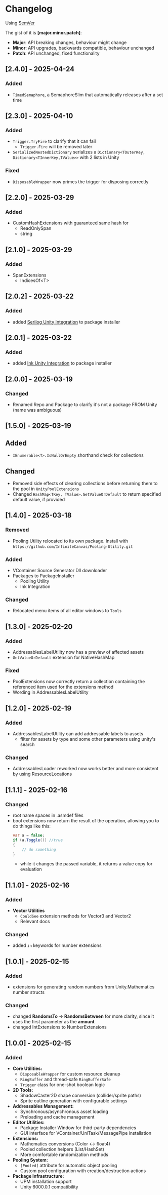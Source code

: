 # Changelog

Using [SemVer](https://semver.org/)

The gist of it is **[major.minor.patch]**:

- **Major**: API breaking changes, behaviour might change
- **Minor**: API upgrades, backwards compatible, behaviour unchanged
- **Patch**: API unchanged, fixed functionality

## [2.4.0] - 2025-04-24

### Added

- `TimedSemaphore`, a SemaphoreSlim that automatically releases after a set time

## [2.3.0] - 2025-04-10

### Added

- `Trigger.TryFire` to clarify that it can fail
    - `Trigger.Fire` will be removed later
- `SerializedNestedDictionary` serializes a `Dictionary<TOuterKey, Dictionary<TInnerKey,TValue>>` with 2 lists in Unity

### Fixed

- `DisposableWrapper` now primes the trigger for disposing correctly

## [2.2.0] - 2025-03-29

### Added

- CustomHashExtensions with guaranteed same hash for
    - ReadOnlySpan<char>
    - string

## [2.1.0] - 2025-03-29

### Added

- SpanExtensions
    - IndicesOf\<T\>

## [2.0.2] - 2025-03-22

### Added

- added [Serilog Unity Integration](https://github.com/InfiniteCanvas/Serilog-Integration.git) to package installer

## [2.0.1] - 2025-03-22

### Added

- added [Ink Unity Integration](https://github.com/inkle/ink-unity-integration#upm) to package installer

## [2.0.0] - 2025-03-19

### Changed

- Renamed Repo and Package to clarify it's not a package FROM Unity (name was ambiguous)

## [1.5.0] - 2025-03-19

## Added

- `IEnumerable<T>.IsNullOrEmpty` shorthand check for collections

## Changed

- Removed side effects of clearing collections before returning them to the pool in `UnityPoolExtensions`
- Changed `HashMap<TKey, TValue>.GetValueOrDefault` to return specified default value, if provided

## [1.4.0] - 2025-03-18

### Removed

- Pooling Utility relocated to its own package. Install with ```https://github.com/InfiniteCanvas/Pooling-Utility.git```

### Added

- VContainer Source Generator Dll downloader
- Packages to PackageInstaller
    - Pooling Utility
    - Ink Integration

### Changed

- Relocated menu items of all editor windows to `Tools`

## [1.3.0] - 2025-02-20

### Added

- AddressablesLabelUtility now has a preview of affected assets
- `GetValueOrDefault` extension for NativeHashMap

### Fixed

- PoolExtensions now correctly return a collection containing the referenced item used for the extensions method
- Wording in AddressablesLabelUtility

## [1.2.0] - 2025-02-19

### Added

- AddressablesLabelUtility can add addressable labels to assets
    - filter for assets by type and some other parameters using unity's search

### Changed

- AddressablesLoader reworked now works better and more consistent by using ResourceLocations

## [1.1.1] - 2025-02-16

### Changed

- root name spaces in .asmdef files
- bool extensions now return the result of the operation, allowing you to do things like this:
  ```csharp
  var a = false;
  if (a.Toggle()) //true
  {
      // do something
  }
  ```
    - while it changes the passed variable, it returns a value copy for evaluation

## [1.1.0] - 2025-02-16

### Added

- **Vector Utilities**
    - `CouldSee` extension methods for Vector3 and Vector2
    - Relevant docs

### Changed

- added `in` keywords for number extensions

## [1.0.1] - 2025-02-15

### Added

- extensions for generating random numbers from Unity.Mathematics number structs

### Changed

- changed **RandomsTo** -> **RandomsBetween** for more clarity, since it uses the first parameter as the **amount**
- changed IntExtensions to NumberExtensions

## [1.0.0] - 2025-02-15

### Added

- **Core Utilities:**
    - `DisposableWrapper` for custom resource cleanup
    - `RingBuffer` and thread-safe `RingBufferSafe`
    - `Trigger` class for one-shot boolean logic
- **2D Tools:**
    - ShadowCaster2D shape conversion (collider/sprite paths)
    - Sprite outline generation with configurable settings
- **Addressables Management:**
    - Synchronous/asynchronous asset loading
    - Preloading and cache management
- **Editor Utilities:**
    - Package Installer Window for third-party dependencies
    - GUI interface for VContainer/UniTask/MessagePipe installation
- **Extensions:**
    - Mathematics conversions (Color <-> float4)
    - Pooled collection helpers (List/HashSet)
    - More comfortable randomization methods
- **Pooling System:**
    - `[Pooled]` attribute for automatic object pooling
    - Custom pool configuration with creation/destruction actions
- **Package Infrastructure:**
    - UPM installation support
    - Unity 6000.0.1 compatibility